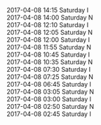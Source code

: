 2017-04-08 14:15 Saturday  I  
2017-04-08 14:00 Saturday  N  
2017-04-08 12:10 Saturday  I  
2017-04-08 12:05 Saturday  N  
2017-04-08 12:00 Saturday  I  
2017-04-08 11:55 Saturday  N  
2017-04-08 10:45 Saturday  I  
2017-04-08 10:35 Saturday  N  
2017-04-08 07:30 Saturday  I  
2017-04-08 07:25 Saturday  N  
2017-04-08 06:45 Saturday  I  
2017-04-08 03:05 Saturday  N  
2017-04-08 03:00 Saturday  I  
2017-04-08 02:50 Saturday  N  
2017-04-08 02:45 Saturday  I  
